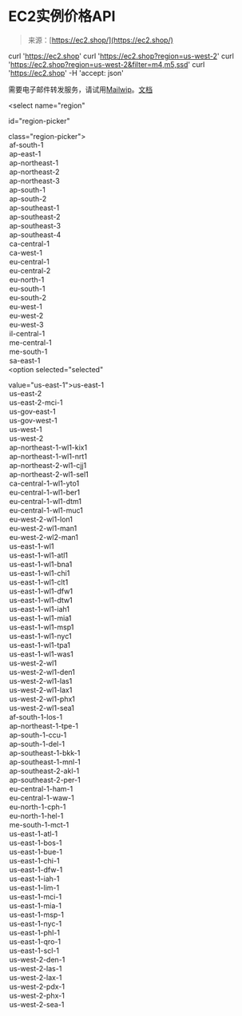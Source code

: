 <!--yml

category: 未分类

date: 2024-05-29 12:40:03

-->

# EC2实例价格API

> 来源：[https://ec2.shop/](https://ec2.shop/)

curl 'https://ec2.shop' curl 'https://ec2.shop?region=us-west-2' curl 'https://ec2.shop?region=us-west-2&filter=m4,m5,ssd' curl 'https://ec2.shop' -H 'accept: json'

需要电子邮件转发服务，请试用[Mailwip](https://mailwip.com)。[文档](https://github.com/yeo/ec2.shop#api-document)

<select name="region"

id="region-picker"

class="region-picker"><option value="af-south-1">af-south-1</option> <option value="ap-east-1">ap-east-1</option> <option value="ap-northeast-1">ap-northeast-1</option> <option value="ap-northeast-2">ap-northeast-2</option> <option value="ap-northeast-3">ap-northeast-3</option> <option value="ap-south-1">ap-south-1</option> <option value="ap-south-2">ap-south-2</option> <option value="ap-southeast-1">ap-southeast-1</option> <option value="ap-southeast-2">ap-southeast-2</option> <option value="ap-southeast-3">ap-southeast-3</option> <option value="ap-southeast-4">ap-southeast-4</option> <option value="ca-central-1">ca-central-1</option> <option value="ca-west-1">ca-west-1</option> <option value="eu-central-1">eu-central-1</option> <option value="eu-central-2">eu-central-2</option> <option value="eu-north-1">eu-north-1</option> <option value="eu-south-1">eu-south-1</option> <option value="eu-south-2">eu-south-2</option> <option value="eu-west-1">eu-west-1</option> <option value="eu-west-2">eu-west-2</option> <option value="eu-west-3">eu-west-3</option> <option value="il-central-1">il-central-1</option> <option value="me-central-1">me-central-1</option> <option value="me-south-1">me-south-1</option> <option value="sa-east-1">sa-east-1</option> <option selected="selected"

value="us-east-1">us-east-1</option> <option value="us-east-2">us-east-2</option> <option value="us-east-2-mci-1">us-east-2-mci-1</option> <option value="us-gov-east-1">us-gov-east-1</option> <option value="us-gov-west-1">us-gov-west-1</option> <option value="us-west-1">us-west-1</option> <option value="us-west-2">us-west-2</option> <option value="ap-northeast-1-wl1-kix1">ap-northeast-1-wl1-kix1</option> <option value="ap-northeast-1-wl1-nrt1">ap-northeast-1-wl1-nrt1</option> <option value="ap-northeast-2-wl1-cjj1">ap-northeast-2-wl1-cjj1</option> <option value="ap-northeast-2-wl1-sel1">ap-northeast-2-wl1-sel1</option> <option value="ca-central-1-wl1-yto1">ca-central-1-wl1-yto1</option> <option value="eu-central-1-wl1-ber1">eu-central-1-wl1-ber1</option> <option value="eu-central-1-wl1-dtm1">eu-central-1-wl1-dtm1</option> <option value="eu-central-1-wl1-muc1">eu-central-1-wl1-muc1</option> <option value="eu-west-2-wl1-lon1">eu-west-2-wl1-lon1</option> <option value="eu-west-2-wl1-man1">eu-west-2-wl1-man1</option> <option value="eu-west-2-wl2-man1">eu-west-2-wl2-man1</option> <option value="us-east-1-wl1">us-east-1-wl1</option> <option value="us-east-1-wl1-atl1">us-east-1-wl1-atl1</option> <option value="us-east-1-wl1-bna1">us-east-1-wl1-bna1</option> <option value="us-east-1-wl1-chi1">us-east-1-wl1-chi1</option> <option value="us-east-1-wl1-clt1">us-east-1-wl1-clt1</option> <option value="us-east-1-wl1-dfw1">us-east-1-wl1-dfw1</option> <option value="us-east-1-wl1-dtw1">us-east-1-wl1-dtw1</option> <option value="us-east-1-wl1-iah1">us-east-1-wl1-iah1</option> <option value="us-east-1-wl1-mia1">us-east-1-wl1-mia1</option> <option value="us-east-1-wl1-msp1">us-east-1-wl1-msp1</option> <option value="us-east-1-wl1-nyc1">us-east-1-wl1-nyc1</option> <option value="us-east-1-wl1-tpa1">us-east-1-wl1-tpa1</option> <option value="us-east-1-wl1-was1">us-east-1-wl1-was1</option> <option value="us-west-2-wl1">us-west-2-wl1</option> <option value="us-west-2-wl1-den1">us-west-2-wl1-den1</option> <option value="us-west-2-wl1-las1">us-west-2-wl1-las1</option> <option value="us-west-2-wl1-lax1">us-west-2-wl1-lax1</option> <option value="us-west-2-wl1-phx1">us-west-2-wl1-phx1</option> <option value="us-west-2-wl1-sea1">us-west-2-wl1-sea1</option> <option value="af-south-1-los-1">af-south-1-los-1</option> <option value="ap-northeast-1-tpe-1">ap-northeast-1-tpe-1</option> <option value="ap-south-1-ccu-1">ap-south-1-ccu-1</option> <option value="ap-south-1-del-1">ap-south-1-del-1</option> <option value="ap-southeast-1-bkk-1">ap-southeast-1-bkk-1</option> <option value="ap-southeast-1-mnl-1">ap-southeast-1-mnl-1</option> <option value="ap-southeast-2-akl-1">ap-southeast-2-akl-1</option> <option value="ap-southeast-2-per-1">ap-southeast-2-per-1</option> <option value="eu-central-1-ham-1">eu-central-1-ham-1</option> <option value="eu-central-1-waw-1">eu-central-1-waw-1</option> <option value="eu-north-1-cph-1">eu-north-1-cph-1</option> <option value="eu-north-1-hel-1">eu-north-1-hel-1</option> <option value="me-south-1-mct-1">me-south-1-mct-1</option> <option value="us-east-1-atl-1">us-east-1-atl-1</option> <option value="us-east-1-bos-1">us-east-1-bos-1</option> <option value="us-east-1-bue-1">us-east-1-bue-1</option> <option value="us-east-1-chi-1">us-east-1-chi-1</option> <option value="us-east-1-dfw-1">us-east-1-dfw-1</option> <option value="us-east-1-iah-1">us-east-1-iah-1</option> <option value="us-east-1-lim-1">us-east-1-lim-1</option> <option value="us-east-1-mci-1">us-east-1-mci-1</option> <option value="us-east-1-mia-1">us-east-1-mia-1</option> <option value="us-east-1-msp-1">us-east-1-msp-1</option> <option value="us-east-1-nyc-1">us-east-1-nyc-1</option> <option value="us-east-1-phl-1">us-east-1-phl-1</option> <option value="us-east-1-qro-1">us-east-1-qro-1</option> <option value="us-east-1-scl-1">us-east-1-scl-1</option> <option value="us-west-2-den-1">us-west-2-den-1</option> <option value="us-west-2-las-1">us-west-2-las-1</option> <option value="us-west-2-lax-1">us-west-2-lax-1</option> <option value="us-west-2-pdx-1">us-west-2-pdx-1</option> <option value="us-west-2-phx-1">us-west-2-phx-1</option> <option value="us-west-2-sea-1">us-west-2-sea-1</option></select>
